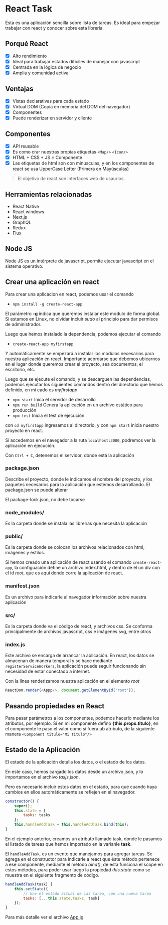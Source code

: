 # React Task

Esta es una aplicación sencilla sobre lista de tareas. Es ideal para empezar trabajar con react y conocer sobre esta librería. 

## Porqué React

- [x] Alto rendimiento
- [x] Ideal para trabajar estados dificiles de manejar con javascript
- [x] Centrada en la lógica de negocio
- [x] Amplia y comunidad activa

## Ventajas

- [x] Vistas declarativas para cada estado
- [x] Virtual DOM (Copia en memoria del DOM del navegador)
- [x] Componentes
- [x] Puede renderizar en servidor y cliente

## Componentes

- [x] API reusable
- [x] Es como crar nuestras propias etiquetas `<Map/>` `<Icon/>`
- [x] HTML + CSS + JS = Componente
- [x] Las etiquetas de html son con minúsculas, y en los componentes de react se usa UpperCase Letter (Primera en Mayúsculas)

> El objetivo de react son interfaces web de usaurios.

## Herramientas relacionadas

* React Native
* React windows
* Next.js
* GraphQL
* Redux
* Flux


## Node JS

Node JS es un intérprete de javascript, permite ejecutar javascript en el sistema operativo.

## Crear una aplicación en react

Para crear una aplicacion en react, podemos usar el comando

* `npm install -g create-react-app`

El parámetro **-g** indica que queremos instalar este modulo de forma global. Si estamos en Linux, no olvidar incluir *sudo* al principio para dar permisos de administrador.

Luego que hemos instalado la dependencia, podemos ejecutar el comando

* `create-react-app myfirstapp`

Y automáticamente se empezará a instalar los módulos necesarios para nuestra aplicación en react. Importante acordarse que debemos ubicarnos en el lugar donde queremos crear el proyecto, sea documentos, el escritorio, etc.

Luego que se ejecute el comando, y se descarguen las dependencias, podemos ejecutar los siguientes comandos dentro del directorio que hemos definido, en mi cado es *myfirstapp*

* `npm start` Inica el servidor de desarrollo
* `npm run build` Genera la aplicación en un archivo estático para producción
* `npm test` Inicia el test de ejecución

con `cd myfirstapp` ingresamos al directorio, y con `npm start` inicia nuestro proyecto en react.

Si accedemos en el navegador a la ruta `localhost:3000`, podremos ver la aplicación en ejecución.

Con `Ctrl + C`, detenemos el servidor, donde está la aplicación

### package.json

Describe el proyecto, donde le indicamos el nombre del proyecto, y los paquetes necesarios para la aplicación que estemos desarrollando.
El package.json se puede alterar

El package-lock.json, no debe tocarse

### node_modules/

Es la carpeta donde se instala las librerías que necesita la aplicación

### public/

Es la carpeta donde se colocan los archivos relacionados con html, imágenes y estilos.

Si hemos creado una aplicación de react usando el comando `create-react-app`, la configuación define un archivo index.html, y dentro de él un div con el id *root*, que es aquí donde corre la aplicación de react.

### manifest.json

Es un archivo para indicarle al navegador información sobre nuestra aplicación

### src/

Es la carpeta donde va el código de react, y archivos css. Se conforma principalmente de archivos javascript, css e imágenes svg, entre otros

### index.js

Este archivo se encarga de arrancar la aplicación.
En react, los datos se almacenan de manera temporal y se hace mediante `registerServiceWorkers`, la aplicación puede seguir funcionando sin necesidad de estar conectado a internet.

Con la línea renderizamos nuestra aplicación en el elemento *root*
```js
ReactDom.render(<Appp/>, document.getElementById('root'));
```

## Pasando propiedades en React

Para pasar parámetros a los componentes, podemos hacerlo mediante los atributos, por ejemplo. Si en mi componente defino **{this.props.titulo}**, en el componente le paso el valor como si fuera ub atributo, de la siguiente manera
`<Component titulo="Mi titulo"/>`

## Estado de la Aplicación 

El estado de la aplicación detalla los datos, o el estado de los datos.

En este caso, hemos cargado los datos desde un archivo json, y lo importamos en el archivo *tasjs.json*.

Pero es necesario incluir estos datos en el estado, para que cuando haya cambios en ellos automáticamente se reflejen en el navegador.

```js
constructor() {
    super();
    this.state = {
        tasks: tasks
    };
    this.handleAddTask = this.handleAddTask.bind(this);
}
```

En el ejemplo anterior, creamos un atributo llamado task, donde le pasamos el listado de tareas que hemos importado en la varianle **task**.

El `handleAddTask`, es un evento que manejamos para agregar tareas. Se agrega en el constructor para indicarle a react que éste método pertenece a ese componente, mediante el método *bind()*, de esta funciona el scope en estos métodos, para poder usar luego la propiedad *this.state* como se muestra en el siguiente fragmento de código.

```js
handleAddTask(task) {
    this.setState({
        // Une el estado actual de las tarea, con una nueva tarea
        tasks: [...this.state.tasks, task]
    });
}
```

Para más detalle ver el archivo [App.js](src/App.js)